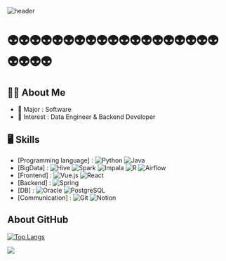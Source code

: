 ![header](https://capsule-render.vercel.app/api?type=waving&color=FFFF99&height=300&section=header&text=Hi👋%20I'm%20seo%20hee😄&fontSize=50&animation=fadeIn&fontAlignY=30&desc=Thank%20you%20for%20your%20visiting!!&descAlignY=51&descAlign=50)

# 👽👽👽👽👽👽👽👽👽👽👽👽👽👽👽👽👽👽👽👽👽👽👽

## 🙋‍♀️ About Me
- 🔭 Major : Software
- 🌱 Interest : Data Engineer & Backend Developer


## 🖥️ Skills
- [Programming language] : ![Python](https://img.shields.io/badge/-Python-3776AB?style=flat&logo=Python&logoColor=white) ![Java](https://img.shields.io/badge/-Java-007396?style=flat&logo=Java&logoColor=white)
- [BigData] : ![Hive](https://img.shields.io/badge/-Hive-FBAF00?style=flat&logo=Apache-Hive&logoColor=white) ![Spark](https://img.shields.io/badge/-Spark-E25A1C?style=flat&logo=Apache-S) ![Impala](https://img.shields.io/badge/-Impala-5B4638?style=flat&logo=Apache-Impala&logoColor=white) ![R](https://img.shields.io/badge/-R-276DC3?style=flat&logo=r&logoColor=white) ![Airflow](https://img.shields.io/badge/-Airflow-017CEE?style=flat&logo=Apache-Airflow&logoColor=white)
- [Frontend] : ![Vue.js](https://img.shields.io/badge/-Vue.js-4FC08D?style=flat&logo=Vue.js&logoColor=white) ![React](https://img.shields.io/badge/-React-61DAFB?style=flat&logo=React&logoColor=white)
- [Backend] : ![Spring](https://img.shields.io/badge/-Spring-6DB33F?style=flat&logo=Spring&logoColor=white)
- [DB] : ![Oracle](https://img.shields.io/badge/-Oracle-F80000?style=flat&logo=Oracle&logoColor=white)
 ![PostgreSQL](https://img.shields.io/badge/-PostgreSQL-336791?style=flat&logo=postgresql&logoColor=white)
- [Communication] : ![Git](https://img.shields.io/badge/-Git-F05032?style=flat&logo=git&logoColor=white) ![Notion](https://img.shields.io/badge/-Notion-000000?style=flat&logo=Notion&logoColor=white)


## About GitHub
[![Top Langs](https://github-readme-stats.vercel.app/api/top-langs/?username=seohee99&layout=compact)](https://github.com/seohee99/github-readme-stats)

<a href="https://github.com/seohee99"><img src="https://hits.seeyoufarm.com/api/count/incr/badge.svg?url=https%3A%2F%2Fgithub.com%2Fseondal&count_bg=%23000000&title_bg=%23000000&icon=github.svg&icon_color=%23E7E7E7&title=GitHub&edge_flat=false)"/></a>
